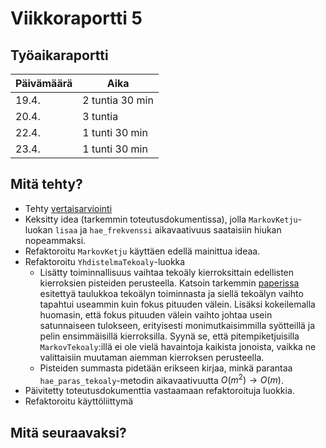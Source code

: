 # Viikkoraportti 5

## Työaikaraportti

|Päivämäärä|Aika|
|----------|----|
|19.4.|2 tuntia 30 min|
|20.4.|3 tuntia|
|22.4.|1 tunti 30 min|
|23.4.|1 tunti 30 min|

## Mitä tehty?

- Tehty [vertaisarviointi](https://github.com/henryblu/signal-processing-project/issues/1)
- Keksitty idea (tarkemmin toteutusdokumentissa), jolla `MarkovKetju`-luokan `lisaa` ja `hae_frekvenssi` aikavaativuus saataisiin hiukan nopeammaksi.
- Refaktoroitu `MarkovKetju` käyttäen edellä mainittua ideaa.
- Refaktoroitu `YhdistelmaTekoaly`-luokka
  - Lisätty toiminnallisuus vaihtaa tekoäly kierroksittain edellisten kierroksien pisteiden perusteella.
    Katsoin tarkemmin [paperissa](https://doi.org/10.1038/s41598-020-70544-7) esitettyä taulukkoa tekoälyn toiminnasta ja siellä tekoälyn vaihto tapahtui useammin kuin fokus pituuden välein.
    Lisäksi kokeilemalla huomasin, että fokus pituuden välein vaihto johtaa usein satunnaiseen tulokseen, erityisesti monimutkaisimmilla syötteillä ja pelin ensimmäisillä kierroksilla.
    Syynä se, että pitempiketjuisilla `MarkovTekoaly`:illä ei ole vielä havaintoja kaikista jonoista, vaikka ne valittaisiin muutaman aiemman kierroksen perusteella.
  - Pisteiden summasta pidetään erikseen kirjaa, minkä parantaa `hae_paras_tekoaly`-metodin aikavaativuutta $O(m^2)\to O(m)$.
- Päivitetty toteutusdokumenttia vastaamaan refaktoroituja luokkia.
- Refaktoroitu käyttöliittymä

## Mitä seuraavaksi?
